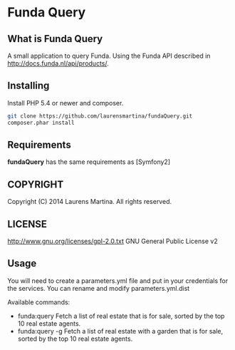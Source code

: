 # Funda Query

## What is Funda Query

A small application to query Funda. Using the Funda API described in http://docs.funda.nl/api/products/.

## Installing

Install PHP 5.4 or newer and composer.

```bash
git clone https://github.com/laurensmartina/fundaQuery.git
composer.phar install
```

## Requirements
**fundaQuery** has the same requirements as [Symfony2]

## COPYRIGHT
Copyright (C) 2014 Laurens Martina. All rights reserved.

## LICENSE
http://www.gnu.org/licenses/gpl-2.0.txt GNU General Public License v2

## Usage

You will need to create a parameters.yml file and put in your credentials for the services.
You can rename and modify parameters.yml.dist

Available commands:

* funda:query     Fetch a list of real estate that is for sale, sorted by the top 10 real estate agents.
* funda:query -g  Fetch a list of real estate with a garden that is for sale, sorted by the top 10 real estate agents.

[1]:  http://symfony.com/doc/2.4/book/installation.html
[2]:  http://getcomposer.org/
